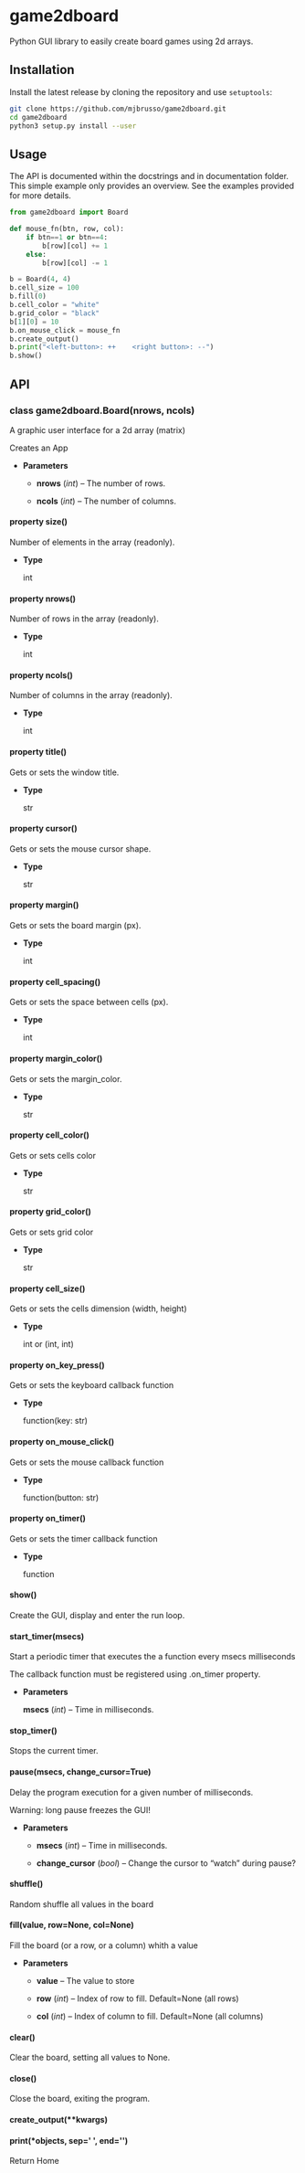 # game2dboard

Python GUI library to easily create board games using 2d arrays.

## Installation

Install the latest release by cloning the repository and use `setuptools`:

```bash
git clone https://github.com/mjbrusso/game2dboard.git 
cd game2dboard
python3 setup.py install --user
```


## Usage

The API is documented within the docstrings and in documentation folder. 
This simple example only provides an overview. See the examples provided for more details.

```python
from game2dboard import Board

def mouse_fn(btn, row, col):
    if btn==1 or btn==4:
        b[row][col] += 1
    else:
        b[row][col] -= 1

b = Board(4, 4)
b.cell_size = 100
b.fill(0)
b.cell_color = "white"
b.grid_color = "black"
b[1][0] = 10
b.on_mouse_click = mouse_fn
b.create_output()
b.print("<left-button>: ++    <right button>: --")
b.show()
```
## API


### class game2dboard.Board(nrows, ncols)
A graphic user interface for a 2d array (matrix)

Creates an App


* **Parameters**

    
    * **nrows** (*int*) – The number of rows.


    * **ncols** (*int*) – The number of columns.



#### property size()
Number of elements in the array (readonly).


* **Type**

    int



#### property nrows()
Number of rows in the array (readonly).


* **Type**

    int



#### property ncols()
Number of columns in the array (readonly).


* **Type**

    int



#### property title()
Gets or sets the window title.


* **Type**

    str



#### property cursor()
Gets or sets the mouse cursor shape.


* **Type**

    str



#### property margin()
Gets or sets the board margin (px).


* **Type**

    int



#### property cell_spacing()
Gets or sets the space between cells (px).


* **Type**

    int



#### property margin_color()
Gets or sets the margin_color.


* **Type**

    str



#### property cell_color()
Gets or sets cells color


* **Type**

    str



#### property grid_color()
Gets or sets grid color


* **Type**

    str



#### property cell_size()
Gets or sets the cells dimension (width, height)


* **Type**

    int or (int, int)



#### property on_key_press()
Gets or sets the keyboard callback function


* **Type**

    function(key: str)



#### property on_mouse_click()
Gets or sets the mouse callback function


* **Type**

    function(button: str)



#### property on_timer()
Gets or sets the timer callback function


* **Type**

    function



#### show()
Create the GUI, display and enter the run loop.


#### start_timer(msecs)
Start a periodic timer that executes the a function every msecs milliseconds

The callback function must be registered using .on_timer property.


* **Parameters**

    **msecs** (*int*) – Time in milliseconds.



#### stop_timer()
Stops the current timer.


#### pause(msecs, change_cursor=True)
Delay the program execution for a given number of milliseconds.

Warning: long pause freezes the GUI!


* **Parameters**

    
    * **msecs** (*int*) – Time in milliseconds.


    * **change_cursor** (*bool*) – Change the cursor to “watch” during pause?



#### shuffle()
Random shuffle all values in the board


#### fill(value, row=None, col=None)
Fill the board (or a row, or a column) whith a value


* **Parameters**

    
    * **value** – The value to store


    * **row** (*int*) – Index of row to fill. Default=None (all rows)


    * **col** (*int*) – Index of column to fill. Default=None (all columns)



#### clear()
Clear the board, setting all values to None.


#### close()
Close the board, exiting the program.


#### create_output(\*\*kwargs)

#### print(\*objects, sep=' ', end='')
Return Home
